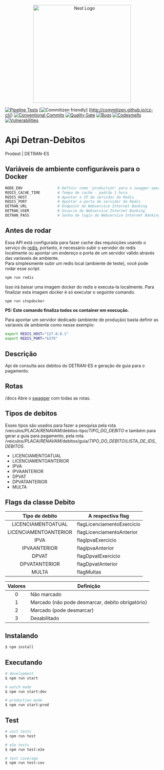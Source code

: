 <p align="center">
  <a href="http://nestjs.com/" target="blank"><img src="https://nestjs.com/img/logo_text.svg" width="320" alt="Nest Logo" /></a>
</p>

[![Pipeline Tests](https://gitlab.es.gov.br/espm/apis/api-detran/badges/master/build.svg)](https://gitlab.es.gov.br/espm/apis/api-detran/pipelines)
[![Commitizen friendly](https://img.shields.io/badge/commitizen-friendly-brightgreen.svg)] (http://commitizen.github.io/cz-cli/) [![Conventional Commits](https://img.shields.io/badge/Conventional%20Commits-1.0.0-yellow.svg)](https://conventionalcommits.org)
[![Quality Gate](http://sonar.10.243.9.12.xip.io/api/project_badges/measure?project=api-detran&metric=alert_status)](http://sonar.10.243.9.12.xip.io/dashboard?id=api-detran)
[![Bugs](http://sonar.10.243.9.12.xip.io/api/project_badges/measure?project=api-detran&metric=bugs)](http://sonar.10.243.9.12.xip.io/dashboard?id=api-detran)
[![Codesmells](http://sonar.10.243.9.12.xip.io/api/project_badges/measure?project=api-detran&metric=code_smells)](http://sonar.10.243.9.12.xip.io/dashboard?id=api-detran)
[![Vulnerabilities](http://sonar.10.243.9.12.xip.io/api/project_badges/measure?project=api-detran&metric=vulnerabilities)](http://sonar.10.243.9.12.xip.io/dashboard?id=api-detran)


# Api Detran-Debitos

Prodest | DETRAN-ES

## Variáveis de ambiente configuráveis para o Docker
```bash
NODE_ENV                # Definir como 'production' para o swagger operar usando HTTPS
REDIS_CACHE_TIME        # Tempo de cache - padrão 1 hora
REDIS_HOST              # Apontar o IP do servidor do Redis
REDIS_PORT              # Apontar a porta do servidor do Redis
DETRAN_URL              # Endpoint do Webservice Internet Banking
DETRAN_USER             # Usuario do Webservice Internet Banking
DETRAN_PASS             # Senha de login do Webservice Internet Banking
```
## Antes de rodar
Essa API está configurada para fazer cache das requisições usando o serviço do <a href="https://redis.io/">redis</a>, portanto, é necessário subir o servidor do redis localmente ou apontar um endereço e porta de um servidor válido através das variaveis de ambiente.  
Para simplesmente subir um redis local (ambiente de teste), você pode rodar esse script:  
```bash
npm run redis
```
Isso irá baixar uma imagem docker do redis e executa-la localmente. 
Para finalizar esta imagem docker é só executar o seguinte comando.
```bash
npm run stopdocker
```
**PS: Este comando finaliza todos os container em execução.**

Para apontar um servidor dedicado (ambiente de produção) basta definir as variaveis de ambiente como nesse exemplo:  
```bash
export REDIS_HOST="127.0.0.1"
export REDIS_PORT="6379"
```

## Descrição
Api de consulta aos debitos do DETRAN-ES e geração de guia para o pagamento.

## Rotas
/docs Abre o <a href="https://swagger.io/">swagger</a> com todas as rotas.

## Tipos de debitos
Esses tipos são usados para fazer a pesquisa pela rota /veiculos/*PLACA*/*RENAVAM*/debitos-tipo/*TIPO_DO_DEBITO* e também para gerar a guia para pagamento,
pela rota /veiculos/*PLACA*/*RENAVAM*/debitos/guia/*TIPO_DO_DEBITO*/*LISTA_DE_IDS_DEBITOS*. 

- LICENCIAMENTOATUAL
- LICENCIAMENTOANTERIOR
- IPVA
- IPVAANTERIOR
- DPVAT
- DPVATANTERIOR
- MULTA

## Flags da classe Debito

|**Tipo de debito**     |**A respectiva flag**     |
|:---------------------:|--------------------------|
|  LICENCIAMENTOATUAL   |flagLicenciamentoExercicio|
| LICENCIAMENTOANTERIOR |flagLicenciamentoAnterior |
|         IPVA          |flagIpvaExercicio         |
|     IPVAANTERIOR      |flagIpvaAnterior          |
|         DPVAT         |flagDpvatExercicio        |
|     DPVATANTERIOR     |flagDpvatAnterior         |
|         MULTA         |flagMultas                |

|**Valores**|**Definição**                                    |  
|:---------:|-------------------------------------------------|
|     0     | Não marcado                                     |
|     1     | Marcado (não pode desmarcar, debito obrigatório)|
|     2     | Marcado (pode desmarcar)                        |
|     3     | Desabilitado                                    |

## Instalando

```bash
$ npm install
```

## Executando

```bash
# development
$ npm run start

# watch mode
$ npm run start:dev

# production mode
$ npm run start:prod
```

## Test

```bash
# unit tests
$ npm run test

# e2e tests
$ npm run test:e2e

# test coverage
$ npm run test:cov
```

